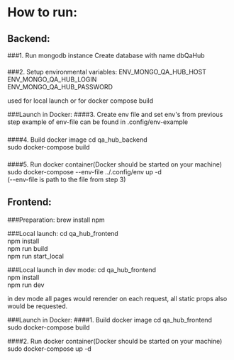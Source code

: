 # How to run:

##
## Backend:
###1. Run mongodb instance
Create database with name dbQaHub

####
###2. Setup environmental variables:
ENV_MONGO_QA_HUB_HOST  \
ENV_MONGO_QA_HUB_LOGIN  \
ENV_MONGO_QA_HUB_PASSWORD

used for local launch or for docker compose build

###Launch in Docker:
####3. Create env file and set env's from previous step
example of env-file can be found in .config/env-example

###
####4. Build docker image
cd qa_hub_backend \
sudo docker-compose build

###
####5. Run docker container(Docker should be started on your machine)
sudo docker-compose --env-file ../.config/env up -d \
(--env-file is path to the file from step 3)

## Frontend:
####
###Preparation:
brew install npm

###Local launch: 
cd qa_hub_frontend \
npm install \
npm run build \
npm run start_local

###Local launch in dev mode:
cd qa_hub_frontend \
npm install \
npm run dev

in dev mode all pages would rerender on each request, all static props also would be requested.

###Launch in Docker:
####1. Build docker image
cd qa_hub_frontend \
sudo docker-compose build

####2. Run docker container(Docker should be started on your machine)
sudo docker-compose up -d